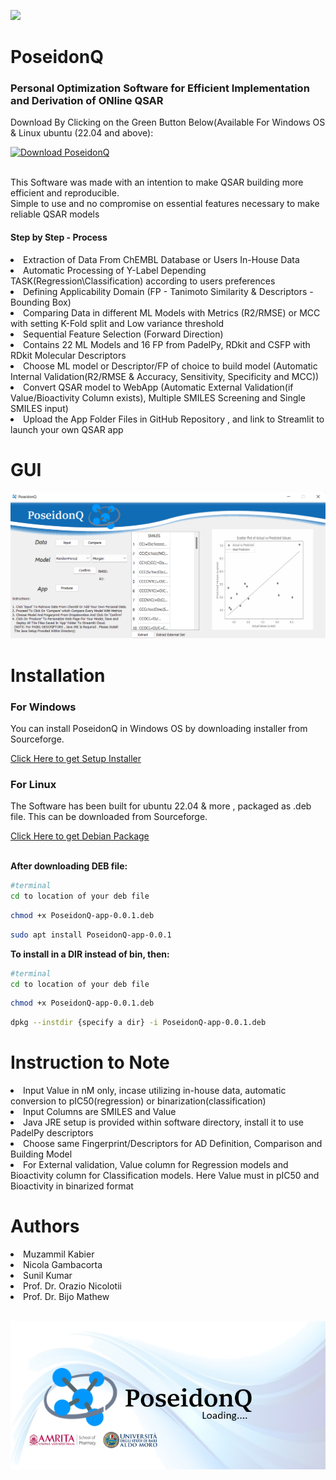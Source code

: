 <p align="left" width="100%">
    <img src="Img/icon.ico" width="100">
    
</p>

# PoseidonQ
<h3>Personal Optimization Software for Efficient Implementation and Derivation of ONline QSAR</h3>
<p>Download By Clicking on the Green Button Below(Available For Windows OS & Linux ubuntu (22.04 and above):</p>
<a href="https://sourceforge.net/projects/poseidonq/files/latest/download"><img alt="Download PoseidonQ" src="https://a.fsdn.com/con/app/sf-download-button" width=276 height=48 srcset="https://a.fsdn.com/con/app/sf-download-button?button_size=2x 2x"></a>

<p><br>This Software was made with an intention to make QSAR building more efficient and reproducible.<br>Simple to use and no compromise on essential features necessary to make reliable QSAR models</p>
<h4>Step by Step - Process</h4>
<li>Extraction of Data From ChEMBL Database or Users In-House Data</li>
<li>Automatic Processing of Y-Label Depending TASK(Regression\Classification) according to users preferences</li>
<li>Defining Applicability Domain (FP - Tanimoto Similarity & Descriptors - Bounding Box)</li>
<li>Comparing Data in different ML Models with Metrics (R2/RMSE) or MCC with setting K-Fold split and Low variance threshold</li>
<li>Sequential Feature Selection (Forward Direction)</li> 
<li>Contains 22 ML Models and 16 FP from PadelPy, RDkit and CSFP with RDkit Molecular Descriptors</li>
<li>Choose ML model or Descriptor/FP of choice to build model (Automatic Internal Validation(R2/RMSE & Accuracy, Sensitivity, Specificity and MCC))</li>
<li>Convert QSAR model to WebApp (Automatic External Validation(if Value/Bioactivity Column exists), Multiple SMILES Screening and Single SMILES input) </li>
<li>Upload the App Folder Files in GitHub Repository , and link to Streamlit to launch your own QSAR app</li>

# GUI

<p align="left" >
    <img src="Img/GUIposei.png" >
</p>

# Installation
<h3>For Windows</h3>
<p>You can install PoseidonQ in Windows OS by downloading installer from Sourceforge.</p><a href=https://sourceforge.net/projects/poseidonq/>Click Here to get Setup Installer</a>
<h3>For Linux</h3>
<p>The Software has been built for ubuntu 22.04 & more , packaged as .deb file. This can be downloaded from Sourceforge.</p><a href=https://sourceforge.net/projects/poseidonq/>Click Here to get Debian Package</a>

<p><br><b>After downloading DEB file:</b></p>

```sh
#terminal
cd to location of your deb file
```
```sh
chmod +x PoseidonQ-app-0.0.1.deb
```
```sh
sudo apt install PoseidonQ-app-0.0.1
```
<p><b>To install in a DIR instead of bin, then:</b></p>

```sh
#terminal
cd to location of your deb file
```
```sh
chmod +x PoseidonQ-app-0.0.1.deb
```
```sh
dpkg --instdir {specify a dir} -i PoseidonQ-app-0.0.1.deb
```
# Instruction to Note
<li>Input Value in nM only, incase utilizing in-house data, automatic conversion to pIC50(regression) or binarization(classification)</li>
<li>Input Columns are SMILES and Value</li>
<li>Java JRE setup is provided within software directory, install it to use PadelPy descriptors</li>
<li>Choose same Fingerprint/Descriptors for AD Definition, Comparison and Building Model</li>
<li>For External validation, Value column for Regression models and Bioactivity column for Classification models. Here Value must in pIC50 and Bioactivity in binarized format </li>

# Authors

<li>Muzammil Kabier</li>
<li>Nicola Gambacorta</li>
<li>Sunil Kumar</li>
<li>Prof. Dr. Orazio Nicolotii</li>
<li>Prof. Dr. Bijo Mathew</li>

<p align="left" ><br>
    <img src="Img/load.png" >
</p>

